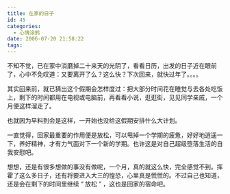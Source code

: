 ```yaml
---
title: 在家的日子
id: 45
categories:
  - 心情涂鸦
date: 2006-07-20 21:58:22
tags:
---
```


不知不觉，已在家中消磨掉二十来天的光阴了，看看日历，出发的日子近在眼前了，心中不免叹道：又要离开了么？这么快？下次回来，就快过年了。。。。

其实回来前，就已猜出这个假期会怎样度过：把大部分时间花在睡觉与去各处吃饭上，剩下的时间都用在电视或电脑前，再看看小说，逛逛街，见见同学亲戚，一个月便这样溜走了。

也就因为早料到会是这样，一开始也没给这假期安排什么大计划。

一直觉得，回家最重要的作用便是放松，可以甩掉一个学期的疲惫，好好地逍遥一下，养好精神，才有力气面对下一个新的学期。也许这是对自己超级堕落生活的自我安慰吧。

想想，还是有很多想做的事没有做呢，一个月，真的就这么快，完全感觉不到。挥霍了这么多日子，还有将要进入大三的惶恐，心里真是慌慌的。不过自己也知道，还是会在剩下的时间里继续 “ 放松 ” ，这也是回家的宿命吧。
